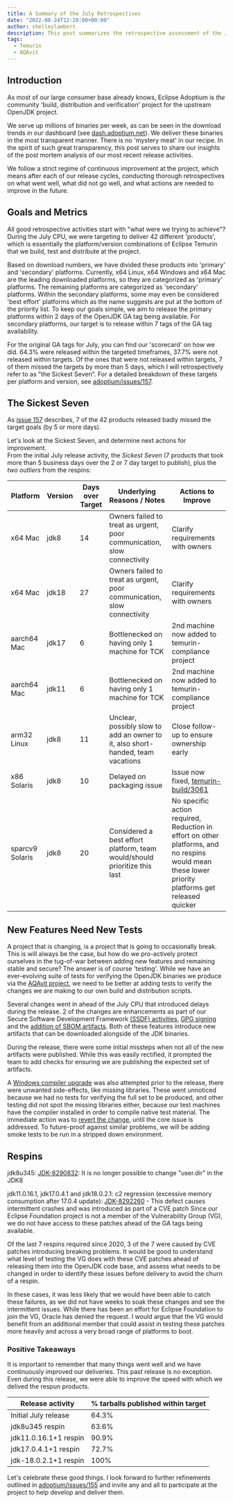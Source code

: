 ```yaml
---
title: A Summary of the July Retrospectives
date: "2022-08-24T12:20:00+00:00"
author: shelleylambert
description: This post summarizes the retrospective assessment of the July 2022 CPU and various respins thereafter.
tags:
  - Temurin
  - AQAvit
---
```


## Introduction 
As most of our large consumer base already knows, Eclipse Adoptium is *the* community 'build, distribution and verification' project for the upstream OpenJDK project.    

We serve up millions of binaries per week, as can be seen in the download trends in our dashboard (see [dash.adoptium.net](https://dash.adoptium.net/)).  We deliver these binaries in the most transparent manner.  There is no 'mystery meat' in our recipe.  In the spirit of such great transparency, this post serves to share our insights of the post mortem analysis of our most recent release activities.

We follow a strict regime of continuous improvement at the project, which means after each of our release cycles, conducting thorough retrospectives on what went well, what did not go well, and what actions are needed to improve in the future.  

## Goals and Metrics
All good retrospective activities start with "what were we trying to achieve"?  During the July CPU, we were targeting to deliver 42 different 'products', which is essentially the platform/version combinations of Eclipse Temurin that we build, test and distribute at the project.

Based on download numbers, we have divided these products into 'primary' and 'secondary' platforms.  Currently, x64 Linux, x64 Windows and x64 Mac are the leading downloaded platforms, so they are categorized as 'primary' platforms.  The remaining platforms are categorized as 'secondary' platforms.  Within the secondary platforms, some may even be considered 'best effort' platforms which as the name suggests are put at the bottom of the priority list.  To keep our goals simple, we aim to release the primary platforms within 2 days of the OpenJDK GA tag being available.  For secondary platforms, our target is to release within 7 tags of the GA tag availability. 

For the original GA tags for July, you can find our 'scorecard' on how we did.  64.3% were released within the targeted timeframes, 37.7% were not released within targets.  Of the ones that were not released within targets, 7 of them missed the targets by more than 5 days, which I will retrospectively refer to as "the Sickest Seven".  For a detailed breakdown of these targets per platform and version, see [adoptium/issues/157](https://github.com/adoptium/adoptium/issues/157).  

## The Sickest Seven
As [issue 157](https://github.com/adoptium/adoptium/issues/157) describes, 7 of the 42 products released badly missed the target goals (by 5 or more days).  

Let's look at the Sickest Seven, and determine next actions for improvement.  
From the initial July release activity, the _Sickest Seven_ (7 products that took more than 5 business days over the 2 or 7 day target to publish), plus the _two outliers_ from the respins:

| Platform | Version | Days over Target | Underlying Reasons / Notes | Actions to Improve | 
| -- | -- | -- | -- | -- |
| x64 Mac | jdk8 | 14 | Owners failed to treat as urgent, poor communication, slow connectivity | Clarify requirements with owners |
| x64 Mac | jdk18 | 27 | Owners failed to treat as urgent, poor communication, slow connectivity | Clarify requirements with owners |
| aarch64 Mac | jdk17 | 6 | Bottlenecked on having only 1 machine for TCK | 2nd machine now added to temurin-compliance project |
| aarch64 Mac | jdk11 | 6 | Bottlenecked on having only 1 machine for TCK | 2nd machine now added to temurin-compliance project |
| arm32 Linux | jdk8 | 11 | Unclear, possibly slow to add an owner to it, also short-handed, team vacations | Close follow-up to ensure ownership early |
| x86 Solaris | jdk8 | 10 | Delayed on packaging issue | Issue now fixed, [temurin-build/3061](https://github.com/adoptium/temurin-build/issues/3061) |
| sparcv9 Solaris | jdk8 | 20 | Considered a best effort platform, team would/should prioritize this last | No specific action required, Reduction in effort on other platforms, and no respins would mean these lower priority platforms get released quicker |


## New Features Need New Tests
A project that is changing, is a project that is going to occasionally break.  This is will always be the case, but how do we pro-actively protect ourselves in the tug-of-war between adding new features and remaining stable and secure?  The answer is of course 'testing'.  While we have an ever-evolving suite of tests for verifying the OpenJDK binaries we produce via the [AQAvit project](https://adoptium.net/aqavit), we need to be better at adding tests to verify the changes we are making to our own build and distribution scripts.

Several changes went in ahead of the July CPU that introduced delays during the release.  2 of the changes are enhancements as part of our Secure Software Development Framework [(SSDF) activities](https://github.com/adoptium/adoptium/issues/120), [GPG signing](https://blog.adoptium.net/2022/07/gpg-signed-releases/) and the [addition of SBOM artifacts](https://github.com/adoptium/temurin-build/issues/2900). Both of these features introduce new artifacts that can be downloaded alongside of the JDK binaries.  

During the release, there were some initial missteps when not all of the new artifacts were published.  While this was easily rectified, it prompted the team to add checks for ensuring we are publishing the expected set of artifacts.   

A [Windows compiler upgrade](https://github.com/adoptium/temurin-build/pull/2992) was also attempted prior to the release, there were unwanted side-effects, like missing libraries.  These went unnoticed because we had no tests for verifying the full set to be produced, and other testing did not spot the missing libraries either, because our test machines have the compiler installed in order to compile native test material.  The immediate action was to [revert the change](https://github.com/adoptium/temurin-build/pull/3009), until the core issue is addressed.  To future-proof against similar problems, we will be adding smoke tests to be run in a stripped down environment.

 
## Respins
jdk8u345: [JDK-8290832](https://bugs.openjdk.org/browse/JDK-8290832): It is no longer possible to change "user.dir" in the JDK8

jdk11.0.16.1, jdk17.0.4.1 and jdk18.0.2.1: c2 regression (excessive memory consumption after 17.0.4 update): [JDK-8292260](https://bugs.openjdk.org/browse/JDK-8292260) - This defect causes intermittent crashes and was introduced as part of a CVE patch Since our Eclipse Foundation project is not a member of the Vulnerability Group (VG), we do not have access to these patches ahead of the GA tags being available.  

Of the last 7 respins required since 2020, 3 of the 7 were caused by CVE patches introducing breaking problems.  It would be good to understand what level of testing the VG does with these CVE patches ahead of releasing them into the OpenJDK code base, and assess what needs to be changed in order to identify these issues before delivery to avoid the churn of a respin.  

In these cases, it was less likely that we would have been able to catch these failures, as we did not have weeks to soak these changes and see the intermittent issues.  While there has been an effort for Eclipse Foundation to join the VG, Oracle has denied the request.  I would argue that the VG would benefit from an additional member that could assist in testing these patches more heavily and across a very broad range of platforms to boot.  


### Positive Takeaways
It is important to remember that many things went well and we have continuously improved our deliveries.  This past release is no exception.  Even during this release, we were able to improve the speed with which we delived the respun products.  

| Release activity | % tarballs published within target |
| --- | --- | 
| Initial July release | 64.3% |
| jdk8u345 respin | 63.6% |
|jdk11.0.16.1+1 respin | 90.9%|
|jdk17.0.4.1+1 respin | 72.7%|
|jdk-18.0.2.1+1 respin | 100%|

Let's celebrate these good things.  I look forward to further refinements outlined in [adoptium/issues/155](https://github.com/adoptium/adoptium/issues/155) and invite any and all to participate at the project to help develop and deliver them.  



